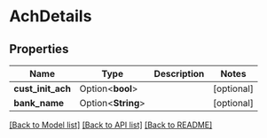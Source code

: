 # AchDetails

## Properties

Name | Type | Description | Notes
------------ | ------------- | ------------- | -------------
**cust_init_ach** | Option<**bool**> |  | [optional]
**bank_name** | Option<**String**> |  | [optional]

[[Back to Model list]](../README.md#documentation-for-models) [[Back to API list]](../README.md#documentation-for-api-endpoints) [[Back to README]](../README.md)


